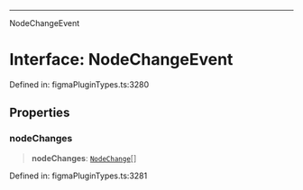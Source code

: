 ---

NodeChangeEvent

# Interface: NodeChangeEvent

Defined in: figmaPluginTypes.ts:3280

## Properties

### nodeChanges

> **nodeChanges**: [`NodeChange`](../type-aliases/NodeChange.md)[]

Defined in: figmaPluginTypes.ts:3281
